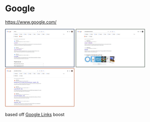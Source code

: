 # Google 

https://www.google.com/

<img src="https://github.com/rachel-ng/arc-boosts/blob/main/google/img/google.png" width=45% height=auto> 
<img src="https://github.com/rachel-ng/arc-boosts/blob/main/google/img/wikipedia.png" width=45% height=auto> <img src="https://github.com/rachel-ng/arc-boosts/blob/main/google/img/reddit.png" width=45% height=auto> 

based off [Google Links](https://arcboosts.com/boosts/11/google-links) boost
